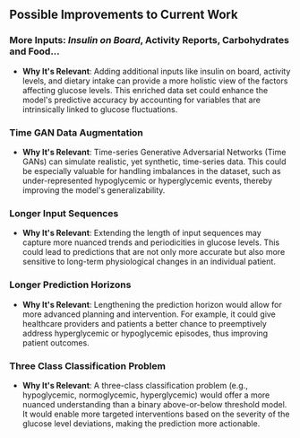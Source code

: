 ## Possible Improvements to Current Work

### More Inputs: *Insulin on Board*, Activity Reports, Carbohydrates and Food...
- **Why It's Relevant**: Adding additional inputs like insulin on board, activity levels, and dietary intake can provide a more holistic view of the factors affecting glucose levels. This enriched data set could enhance the model's predictive accuracy by accounting for variables that are intrinsically linked to glucose fluctuations.

### Time GAN Data Augmentation
- **Why It's Relevant**: Time-series Generative Adversarial Networks (Time GANs) can simulate realistic, yet synthetic, time-series data. This could be especially valuable for handling imbalances in the dataset, such as under-represented hypoglycemic or hyperglycemic events, thereby improving the model's generalizability.

### Longer Input Sequences
- **Why It's Relevant**: Extending the length of input sequences may capture more nuanced trends and periodicities in glucose levels. This could lead to predictions that are not only more accurate but also more sensitive to long-term physiological changes in an individual patient.

### Longer Prediction Horizons
- **Why It's Relevant**: Lengthening the prediction horizon would allow for more advanced planning and intervention. For example, it could give healthcare providers and patients a better chance to preemptively address hyperglycemic or hypoglycemic episodes, thus improving patient outcomes.

### Three Class Classification Problem
- **Why It's Relevant**: A three-class classification problem (e.g., hypoglycemic, normoglycemic, hyperglycemic) would offer a more nuanced understanding than a binary above-or-below threshold model. It would enable more targeted interventions based on the severity of the glucose level deviations, making the prediction more actionable.
